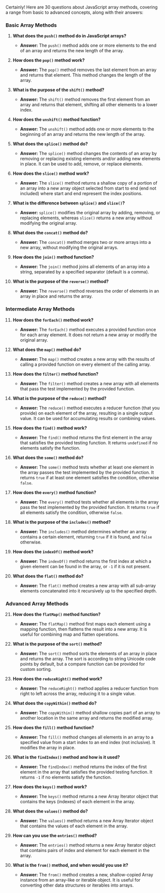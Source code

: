 Certainly! Here are 30 questions about JavaScript array methods, covering a range from basic to advanced concepts, along with their answers:

### Basic Array Methods

1. **What does the `push()` method do in JavaScript arrays?**
   - **Answer:** The `push()` method adds one or more elements to the end of an array and returns the new length of the array.

2. **How does the `pop()` method work?**
   - **Answer:** The `pop()` method removes the last element from an array and returns that element. This method changes the length of the array.

3. **What is the purpose of the `shift()` method?**
   - **Answer:** The `shift()` method removes the first element from an array and returns that element, shifting all other elements to a lower index.

4. **How does the `unshift()` method function?**
   - **Answer:** The `unshift()` method adds one or more elements to the beginning of an array and returns the new length of the array.

5. **What does the `splice()` method do?**
   - **Answer:** The `splice()` method changes the contents of an array by removing or replacing existing elements and/or adding new elements in place. It can be used to add, remove, or replace elements.

6. **How does the `slice()` method work?**
   - **Answer:** The `slice()` method returns a shallow copy of a portion of an array into a new array object selected from start to end (end not included) where start and end represent the index positions.

7. **What is the difference between `splice()` and `slice()`?**
   - **Answer:** `splice()` modifies the original array by adding, removing, or replacing elements, whereas `slice()` returns a new array without modifying the original array.

8. **What does the `concat()` method do?**
   - **Answer:** The `concat()` method merges two or more arrays into a new array, without modifying the original arrays.

9. **How does the `join()` method function?**
   - **Answer:** The `join()` method joins all elements of an array into a string, separated by a specified separator (default is a comma).

10. **What is the purpose of the `reverse()` method?**
    - **Answer:** The `reverse()` method reverses the order of elements in an array in place and returns the array.

### Intermediate Array Methods

11. **How does the `forEach()` method work?**
    - **Answer:** The `forEach()` method executes a provided function once for each array element. It does not return a new array or modify the original array.

12. **What does the `map()` method do?**
    - **Answer:** The `map()` method creates a new array with the results of calling a provided function on every element of the calling array.

13. **How does the `filter()` method function?**
    - **Answer:** The `filter()` method creates a new array with all elements that pass the test implemented by the provided function.

14. **What is the purpose of the `reduce()` method?**
    - **Answer:** The `reduce()` method executes a reducer function (that you provide) on each element of the array, resulting in a single output value. It can be used for accumulating results or combining values.

15. **How does the `find()` method work?**
    - **Answer:** The `find()` method returns the first element in the array that satisfies the provided testing function. It returns `undefined` if no elements satisfy the function.

16. **What does the `some()` method do?**
    - **Answer:** The `some()` method tests whether at least one element in the array passes the test implemented by the provided function. It returns `true` if at least one element satisfies the condition, otherwise `false`.

17. **How does the `every()` method function?**
    - **Answer:** The `every()` method tests whether all elements in the array pass the test implemented by the provided function. It returns `true` if all elements satisfy the condition, otherwise `false`.

18. **What is the purpose of the `includes()` method?**
    - **Answer:** The `includes()` method determines whether an array contains a certain element, returning `true` if it is found, and `false` otherwise.

19. **How does the `indexOf()` method work?**
    - **Answer:** The `indexOf()` method returns the first index at which a given element can be found in the array, or `-1` if it is not present.

20. **What does the `flat()` method do?**
    - **Answer:** The `flat()` method creates a new array with all sub-array elements concatenated into it recursively up to the specified depth.

### Advanced Array Methods

21. **How does the `flatMap()` method function?**
    - **Answer:** The `flatMap()` method first maps each element using a mapping function, then flattens the result into a new array. It is useful for combining map and flatten operations.

22. **What is the purpose of the `sort()` method?**
    - **Answer:** The `sort()` method sorts the elements of an array in place and returns the array. The sort is according to string Unicode code points by default, but a compare function can be provided for custom sorting.

23. **How does the `reduceRight()` method work?**
    - **Answer:** The `reduceRight()` method applies a reducer function from right to left across the array, reducing it to a single value.

24. **What does the `copyWithin()` method do?**
    - **Answer:** The `copyWithin()` method shallow copies part of an array to another location in the same array and returns the modified array.

25. **How does the `fill()` method function?**
    - **Answer:** The `fill()` method changes all elements in an array to a specified value from a start index to an end index (not inclusive). It modifies the array in place.

26. **What is the `findIndex()` method and how is it used?**
    - **Answer:** The `findIndex()` method returns the index of the first element in the array that satisfies the provided testing function. It returns `-1` if no elements satisfy the function.

27. **How does the `keys()` method work?**
    - **Answer:** The `keys()` method returns a new Array Iterator object that contains the keys (indexes) of each element in the array.

28. **What does the `values()` method do?**
    - **Answer:** The `values()` method returns a new Array Iterator object that contains the values of each element in the array.

29. **How can you use the `entries()` method?**
    - **Answer:** The `entries()` method returns a new Array Iterator object that contains pairs of index and element for each element in the array.

30. **What is the `from()` method, and when would you use it?**
    - **Answer:** The `from()` method creates a new, shallow-copied Array instance from an array-like or iterable object. It is useful for converting other data structures or iterables into arrays.

